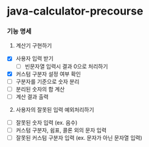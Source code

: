 # java-calculator-precourse

### 기능 명세
1. 계산기 구현하기
  - [x] 사용자 입력 받기
    - [ ] 빈문자열 입력시 결과 0으로 처리하기
  - [x] 커스텀 구분자 설정 여부 확인
  - [ ] 구분자를 기준으로 숫자 분리
  - [ ] 분리된 숫자의 합 계산
  - [ ] 계산 결과 출력
  
2. 사용자의 잘못된 입력 예외처리하기
  - [ ] 잘못된 숫자 입력 (ex. 음수)
  - [ ] 커스텀 구분자, 쉼표, 콜론 외의 문자 입력
  - [ ] 잘못된 커스텀 구분자 입력 (ex. 문자가 아닌 문자열 입력)
